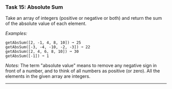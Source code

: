 ### Task 15: Absolute Sum
Take an array of integers (positive or negative or both) and return the sum of the absolute value of each element.

*Examples:*
```
getAbsSum([2, -1, 4, 8, 10]) ➞ 25
getAbsSum([-3, -4, -10, -2, -3]) ➞ 22
getAbsSum([2, 4, 6, 8, 10]) ➞ 30
getAbsSum([-1]) ➞ 1
```
*Notes:*
The term "absolute value" means to remove any negative sign in front of a number, and to think of all numbers as positive (or zero).
All the elements in the given array are integers.
***
